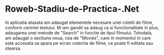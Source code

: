 # Roweb-Stadiu-de-Practica-.Net
In aplicatia atasata am adaugat elementele necesare unei coletii de filme, conform cerintei testului.
M-am gandit sa adaug ca si functionalitate in plus, adaugarea unei metode de "Search" in functie de tipul filmului. Totodata, am adaugat o sectiune noua, cea de "Movies", care in momentul in care este accesata sa apara pe ecran colectia de filme, ce poate fi editata sau stearsa.
